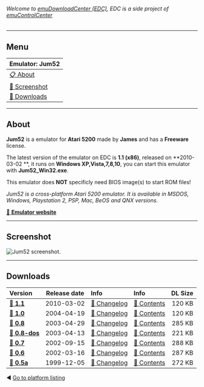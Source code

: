 ###### Welcome to [emuDownloadCenter (EDC)](https://github.com/PhoenixInteractiveNL/emuDownloadCenter/wiki/), EDC is a side project of [emuControlCenter](https://github.com/PhoenixInteractiveNL/emuControlCenter/wiki/)
***
## Menu
| **Emulator: Jum52** |
|:---------|
| [:clipboard: About](#about) |
| [:sunrise: Screenshot](#screenshot) |
| [:floppy_disk: Downloads](#downloads) |
***
## About
**Jum52** is a emulator for **Atari 5200** made by **James** and has a **Freeware** license.

The latest version of the emulator on EDC is **1.1 (x86)**, released on **2010-03-02 **, it runs on **Windows XP,Vista,7,8,10**, you can start this emulator with **Jum52_Win32.exe**.

This emulator does **NOT** specificly need BIOS image(s) to start ROM files!

_Jum52 is a cross-platform Atari 5200 emulator. It is available in MSDOS, Windows, Playstation 2, PSP, Mac, BeOS and QNX versions._

[:link: **Emulator website**](http://jum.pdroms.de/emulators/emu5200.html)
***
## Screenshot
![](https://raw.githubusercontent.com/PhoenixInteractiveNL/emuDownloadCenter/master/hooks/jum52/screen.jpg "Jum52 screenshot.")
***
## Downloads
| Version  | Release date  | Info       | Info       | DL Size    |
|:---------|:-------------:|:-----------|:-----------|-----------:|
| [:floppy_disk: **1.1**](https://github.com/PhoenixInteractiveNL/edc-repo0001/raw/master/jum52/1.1.7z) | 2010-03-02 | [:page_facing_up: Changelog](https://github.com/PhoenixInteractiveNL/edc-repo0001/blob/master/jum52/1.1_changelog.txt) | [:mag_right: Contents](https://github.com/PhoenixInteractiveNL/edc-repo0001/blob/master/jum52/1.1_contents.txt) | 120 KB |
| [:floppy_disk: **1.0**](https://github.com/PhoenixInteractiveNL/edc-repo0001/raw/master/jum52/1.0.7z) | 2004-04-19 | [:page_facing_up: Changelog](https://github.com/PhoenixInteractiveNL/edc-repo0001/blob/master/jum52/1.0_changelog.txt) | [:mag_right: Contents](https://github.com/PhoenixInteractiveNL/edc-repo0001/blob/master/jum52/1.0_contents.txt) | 120 KB |
| [:floppy_disk: **0.8**](https://github.com/PhoenixInteractiveNL/edc-repo0001/raw/master/jum52/0.8.7z) | 2003-04-29 | [:page_facing_up: Changelog](https://github.com/PhoenixInteractiveNL/edc-repo0001/blob/master/jum52/0.8_changelog.txt) | [:mag_right: Contents](https://github.com/PhoenixInteractiveNL/edc-repo0001/blob/master/jum52/0.8_contents.txt) | 285 KB |
| [:floppy_disk: **0.8-dos**](https://github.com/PhoenixInteractiveNL/edc-repo0001/raw/master/jum52/0.8-dos.7z) | 2003-04-13 | [:page_facing_up: Changelog](https://github.com/PhoenixInteractiveNL/edc-repo0001/blob/master/jum52/0.8-dos_changelog.txt) | [:mag_right: Contents](https://github.com/PhoenixInteractiveNL/edc-repo0001/blob/master/jum52/0.8-dos_contents.txt) | 221 KB |
| [:floppy_disk: **0.7**](https://github.com/PhoenixInteractiveNL/edc-repo0001/raw/master/jum52/0.7.7z) | 2002-09-15 | [:page_facing_up: Changelog](https://github.com/PhoenixInteractiveNL/edc-repo0001/blob/master/jum52/0.7_changelog.txt) | [:mag_right: Contents](https://github.com/PhoenixInteractiveNL/edc-repo0001/blob/master/jum52/0.7_contents.txt) | 288 KB |
| [:floppy_disk: **0.6**](https://github.com/PhoenixInteractiveNL/edc-repo0001/raw/master/jum52/0.6.7z) | 2002-03-16 | [:page_facing_up: Changelog](https://github.com/PhoenixInteractiveNL/edc-repo0001/blob/master/jum52/0.6_changelog.txt) | [:mag_right: Contents](https://github.com/PhoenixInteractiveNL/edc-repo0001/blob/master/jum52/0.6_contents.txt) | 287 KB |
| [:floppy_disk: **0.5a**](https://github.com/PhoenixInteractiveNL/edc-repo0001/raw/master/jum52/0.5a.7z) | 1999-12-05 | [:page_facing_up: Changelog](https://github.com/PhoenixInteractiveNL/edc-repo0001/blob/master/jum52/0.5a_changelog.txt) | [:mag_right: Contents](https://github.com/PhoenixInteractiveNL/edc-repo0001/blob/master/jum52/0.5a_contents.txt) | 272 KB |

:arrow_backward: [Go to platform listing](https://github.com/PhoenixInteractiveNL/emuDownloadCenter/wiki/EDC-Platform-List)
